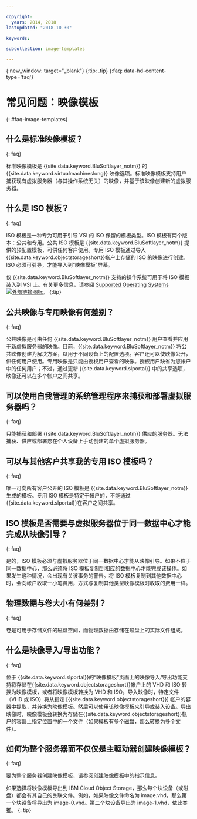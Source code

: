 ```yaml
---

copyright:
  years: 2014, 2018
lastupdated: "2018-10-30"

keywords:

subcollection: image-templates

---
```



{:new_window: target="_blank"}
{:tip: .tip}
{:faq: data-hd-content-type='faq'}

# 常见问题：映像模板
{: #faq-image-templates}

## 什么是标准映像模板？
{: faq}

标准映像模板是 {{site.data.keyword.BluSoftlayer_notm}} 的 {{site.data.keyword.virtualmachineslong}} 映像选项。标准映像模板支持用户捕获现有虚拟服务器（与其操作系统无关）的映像，并基于该映像创建新的虚拟服务器。

## 什么是 ISO 模板？
{: faq}

ISO 模板是一种专为可用于引导 VSI 的 ISO 保留的模板类型。ISO 模板有两个版本：公共和专用。公共 ISO 模板是 {{site.data.keyword.BluSoftlayer_notm}} 提供的预配置模板，可供任何客户使用。专用 ISO 模板通过导入{{site.data.keyword.objectstorageshort}}帐户上存储的 ISO 的映像进行创建。ISO 必须可引导，才能导入到“映像模板”屏幕。

仅 {{site.data.keyword.BluSoftlayer_notm}} 支持的操作系统可用于将 ISO 模板装入到 VSI 上。有关更多信息，请参阅 [Supported Operating Systems ![外部链接图标](../../icons/launch-glyph.svg "外部链接图标")](http://www.softlayer.com/services/software/)。
{:tip}

## 公共映像与专用映像有何差别？
{: faq}

公共映像是可由任何 {{site.data.keyword.BluSoftlayer_notm}} 用户查看并应用于新虚拟服务器的映像。目前，{{site.data.keyword.BluSoftlayer_notm}} 将公共映像创建为解决方案，以用于不同设备上的配置选项。客户还可以使映像公开，供任何用户使用。专用映像是只能由授权用户查看的映像。授权用户缺省为您帐户中的任何用户；不过，通过更新 {{site.data.keyword.slportal}} 中的共享选项，映像还可以在多个帐户之间共享。

## 可以使用自我管理的系统管理程序来捕获和部署虚拟服务器吗？
{: faq}

只能捕获和部署 {{site.data.keyword.BluSoftlayer_notm}} 供应的服务器。无法捕获、供应或部署您在个人设备上手动创建的单个虚拟服务器。

## 可以与其他客户共享我的专用 ISO 模板吗？
{: faq}

唯一可向所有客户公开的 ISO 模板是 {{site.data.keyword.BluSoftlayer_notm}} 生成的模板。专用 ISO 模板是特定于帐户的，不能通过 {{site.data.keyword.slportal}}在客户之间共享。

## ISO 模板是否需要与虚拟服务器位于同一数据中心才能完成从映像引导？
{: faq}

是的，ISO 模板必须与虚拟服务器位于同一数据中心才能从映像引导。如果不位于同一数据中心，那么必须将 ISO 模板复制到相应的数据中心才能完成该操作。如果发生这种情况，会出现有关该事务的警告。将 ISO 模板复制到其他数据中心时，会向帐户收取一小笔费用，方式与复制其他类型映像模板时收取的费用一样。

## 物理数据与卷大小有何差别？
{: faq}

卷是可用于存储文件的磁盘空间，而物理数据由存储在磁盘上的实际文件组成。

## 什么是映像导入/导出功能？
{: faq}

位于 {{site.data.keyword.slportal}}的“映像模板”页面上的映像导入/导出功能支持将存储在{{site.data.keyword.objectstorageshort}}帐户上的 VHD 和 ISO 转换为映像模板，或者将映像模板转换为 VHD 和 ISO。导入映像时，特定文件（VHD 或 ISO）将从指定 [{{site.data.keyword.objectstorageshort}}] 帐户的容器中提取，并转换为映像模板。然后可以使用该映像模板来引导或装入设备。导出映像时，映像模板会转换为存储在{{site.data.keyword.objectstorageshort}}帐户的容器上指定位置中的一个文件（如果模板有多个磁盘，那么转换为多个文件）。

## 如何为整个服务器而不仅仅是主驱动器创建映像模板？
{: faq}

要为整个服务器创建映像模板，请参阅[创建映像模板](/docs/infrastructure/image-templates?topic=image-templates-creating-an-image-template)中的指示信息。

如果选择将映像模板导出到 IBM Cloud Object Storage，那么每个块设备（或磁盘）都会有其自己的关联文件。例如，如果映像文件命名为 image.vhd，那么第一个块设备将导出为 image-0.vhd。第二个块设备导出为 image-1.vhd，依此类推。
{: tip}

